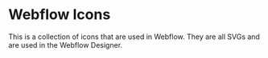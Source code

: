 # Webflow Icons

This is a collection of icons that are used in Webflow. They are all SVGs and are used in the Webflow Designer.